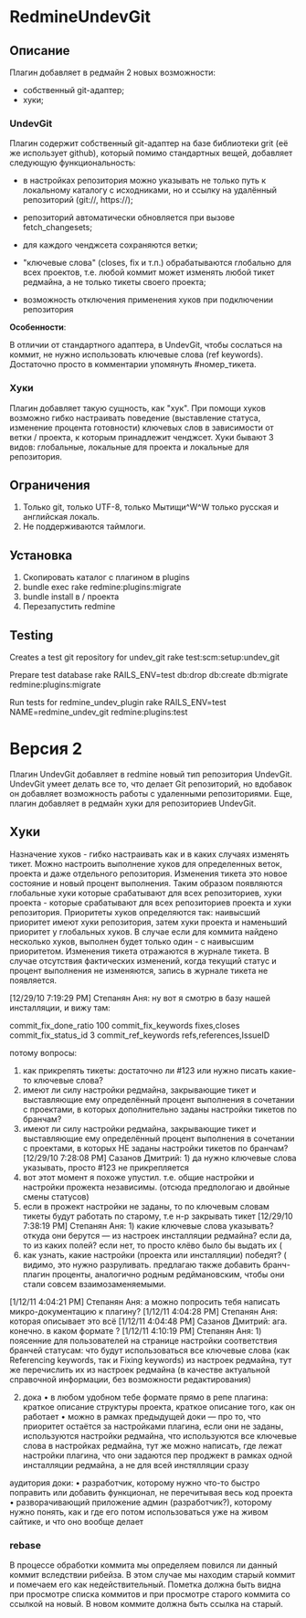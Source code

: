 # RedmineUndevGit

## Описание

Плагин добавляет в редмайн 2 новых возможности:

  - cобственный git-адаптер;
  - хуки;

### UndevGit

Плагин содержит собственный git-адаптер на базе библиотеки grit (её же использует github),
который помимо стандартных вещей, добавляет следующую функциональность:

  - в настройках репозитория можно указывать не только путь к локальному
    каталогу с исходниками, но и ссылку на удалённый репозиторий (git://, https://);

  - репозиторий автоматически обновляется при вызове fetch_changesets;

  - для каждого ченджсета сохраняются ветки;

  - "ключевые слова" (closes, fix и т.п.) обрабатываются глобально для всех
    проектов, т.е. любой коммит может изменять любой тикет редмайна, а не только
    тикеты своего проекта;

  - возможность отключения применения хуков при подключении репозитория

**Особенности**:

В отличии от стандартного адаптера, в UndevGit, чтобы сослаться на коммит, не
нужно использовать ключевые слова (ref keywords). Достаточно просто в комментарии
упомянуть #номер_тикета.

### Хуки

Плагин добавляет такую сущность, как "хук". При помощи хуков возможно гибко
настраивать поведение (выставление статуса, изменение процента готовности)
ключевых слов в зависимости от ветки / проекта, к которым принадлежит ченджсет.
Хуки бывают 3 видов: глобальные, локальные для проекта и локальные для
репозитория.

## Ограничения

 1. Только git, только UTF-8, только Мытищи^W^W только русская и английская локаль.
 2. Не поддерживаются таймлоги.

## Установка

 1. Скопировать каталог с плагином в plugins
 2. bundle exec rake redmine:plugins:migrate
 3. bundle install в / проекта
 4. Перезапустить redmine

## Testing

Creates a test git repository for undev_git
    rake test:scm:setup:undev_git

Prepare test database
    rake RAILS_ENV=test db:drop db:create db:migrate redmine:plugins:migrate

Run tests for redmine_undev_plugin
    rake RAILS_ENV=test NAME=redmine_undev_git redmine:plugins:test


# Версия 2

Плагин UndevGit добавляет в redmine новый тип репозитория UndevGit.
UndevGit умеет делать все то, что делает Git репозиторий, но вдобавок он
добавляет возможность работы с удаленными репозиториями.
Еще, плагин добавляет в редмайн хуки для репозиториев UndevGit.

## Хуки
Назначение хуков - гибко настраивать как и в каких случаях изменять тикет.
Можно настроить выполнение хуков для определенных веток, проекта и даже отдельного репозитория.
Изменения тикета это новое состояние и новый процент выполнения.
Таким образом появляются глобальные хуки которые срабатывают для всех репозиториев,
хуки проекта - которые срабатывают для всех репозиториев проекта и хуки репозитория.
Приоритеты хуков определяются так: наивысший приоритет имеют хуки репозитория,
затем хуки проекта и наменьший приоритет у глобальных хуков.
В случае если для коммита найдено несколько хуков,
выполнен будет только один - с наивысшим приоритетом.
Изменения тикета отражаются в журнале тикета. В случае отсутствия фактических
изменений, когда текущий статус и процент выполнения не изменяются,
запись в журнале тикета не появляется.



[12/29/10 7:19:29 PM] Степанян Аня: ну вот я смотрю в базу нашей инсталляции, и вижу там:

commit_fix_done_ratio 100
commit_fix_keywords fixes,closes
commit_fix_status_id 3
commit_ref_keywords refs,references,IssueID

потому вопросы:
1) как прикрепять тикеты: достаточно ли #123 или нужно писать какие-то ключевые слова?
2) имеют ли силу настройки редмайна, закрывающие тикет и выставляющие ему определённый процент выполнения в сочетании с проектами, в которых дополнительно заданы настройки тикетов по бранчам?
3) имеют ли силу настройки редмайна, закрывающие тикет и выставляющие ему определённый процент выполнения в сочетании с проектами, в которых НЕ заданы настройки тикетов по бранчам?
[12/29/10 7:28:08 PM] Сазанов Дмитрий: 1) да нужно ключевые слова указывать, просто #123 не прикрепляется
2) вот этот момент я похоже упустил. т.е. общие настройки и настройки прожекта независимы. (отсюда предпологаю и двойные смены статусов)
3) если в прожект настройки не заданы, то по ключевым словам тикеты будут работать по старому, т.е н-р закрывать тикет
[12/29/10 7:38:19 PM] Степанян Аня: 1) какие ключевые слова указывать? откуда они берутся — из настроек инсталляции редмайна? если да, то из каких полей? если нет, то просто клёво было бы выдать их (
2) как узнать, какие настройки (проекта или инсталляции) победят? ( видимо, это нужно разруливать. предлагаю также добавить бранч-плагин проценты, аналогично родным редймановским, чтобы они стали совсем взаимозаменяемыми.

[1/12/11 4:04:21 PM] Степанян Аня: а можно попросить тебя написать микро-документацию к плагину?
[1/12/11 4:04:28 PM] Степанян Аня: которая описывает это всё
[1/12/11 4:04:48 PM] Сазанов Дмитрий: ага. конечно. в каком формате ?
[1/12/11 4:10:19 PM] Степанян Аня: 1) поясенние для пользователей на странице настройки соответствия бранчей статусам: что будут использоваться все ключевые слова (как Referencing keywords, так и Fixing keywords) из настроек редмайна, тут же перечислить их из настроек редмайна (в качестве актуальной справочной информации, без возможности редактирования)

2) дока
 • в любом удобном тебе формате прямо в репе плагина: краткое описание структуры проекта, краткое описание того, как он работает
 • можно в рамках предыдущей доки — про то, что приоритет остаётся за настройками плагина, если они не заданы, используются настройки редмайна, что используются все ключевые слова в настройках редмайна, тут же можно написать, где лежат настройки плагина, что они задаются пер проджект в рамках одной инсталляции редмайна, а не для всей инстялляции сразу

аудитория доки:
• разработчик, которому нужно что-то быстро поправить или добавить функционал, не перечитывая весь код проекта
• разворачивающий приложение админ (разработчик?), которому нужно понять, как и где его потом использоваться уже на живом сайтике, и что оно вообще делает

### rebase

В процессе обработки коммита мы определяем повился ли данный коммит вследствии рибейза.
В этом случае мы находим старый коммит и помечаем его как недействительный.
Пометка должна быть видна при просмотре списка коммитов и при просмотре старого коммита со ссылкой на новый.
В новом коммите должна быть ссылка на старый.
